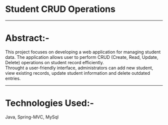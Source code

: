 # Student CRUD Operations

<hr />

# Abstract:-
This project focuses on developing a web application for managing student data.
The application allows user to perform CRUD (Create, Read, Update, Delete) operations 
on student record efficiently. <br/>
Throught a user-friendly interface, administrators can add new student, view existing 
records, update student information and delete outdated entries.

<hr />

# Technologies Used:-
Java, Spring-MVC, MySql
